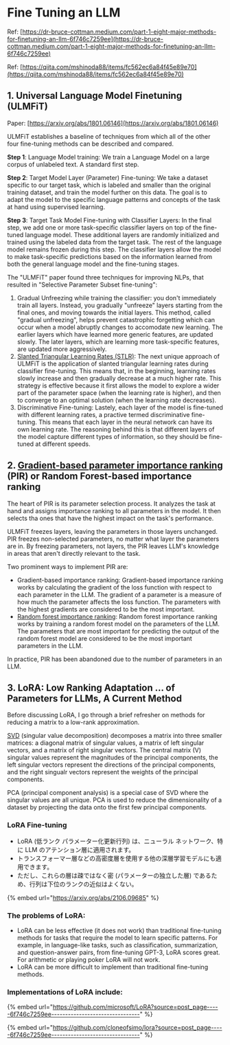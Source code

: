 # Fine Tuning an LLM

Ref: [https://dr-bruce-cottman.medium.com/part-1-eight-major-methods-for-finetuning-an-llm-6f746c7259ee](https://dr-bruce-cottman.medium.com/part-1-eight-major-methods-for-finetuning-an-llm-6f746c7259ee)

Ref: [https://qiita.com/mshinoda88/items/fc562ec6a84f45e89e70](https://qiita.com/mshinoda88/items/fc562ec6a84f45e89e70)



## 1. Universal Language Model Finetuning (ULMFiT)

Paper: [https://arxiv.org/abs/1801.06146](https://arxiv.org/abs/1801.06146)

ULMFiT establishes a baseline of techniques from which all of the other four fine-tuning methods can be described and compared.

**Step 1**: Language Model training: We train a Language Model on a large corpus of unlabeled text. A standard first step.

**Step 2**: Target Model Layer (Parameter) Fine-tuning: We take a dataset specific to our target task, which is labeled and smaller than the original training dataset, and train the model further on this data. The goal is to adapt the model to the specific language patterns and concepts of the task at hand using supervised learning.

**Step 3**: Target Task Model Fine-tuning with Classifier Layers: In the final step, we add one or more task-specific classifier layers on top of the fine-tuned language model. These additional layers are randomly initialized and trained using the labeled data from the target task. The rest of the language model remains frozen during this step. The classifier layers allow the model to make task-specific predictions based on the information learned from both the general language model and the fine-tuning stages.

The "ULMFiT" paper found three techniques for improving NLPs, that resulted in "Selective Parameter Subset fine-tuning":

1. Gradual Unfreezing while training the classifier: you don't immediately train all layers. Instead, you gradually "unfreeze" layers starting from the final ones, and moving towards the initial layers. This method, called "gradual unfreezing", helps prevent catastrophic forgetting which can occur when a model abruptly changes to accomodate new learning. The earlier layers which have learned more generic features, are updated slowly. The later layers, which are learning more task-specific features, are updated more aggressively.
2. [Slanted Triangular Learning Rates (STLR)](https://paperswithcode.com/method/slanted-triangular-learning-rates): The next unique approach of ULMFiT is the application of slanted triangular learning rates during classifier fine-tuning. This means that, in the beginning, learning rates slowly increase and then gradually decrease at a much higher rate. This strategy is effective because it first allows the model to explore a wider part of the parameter space (when the learning rate is higher), and then to converge to an optimal solution (when the learning rate decreases).
3. Discriminative Fine-tuning: Lastely, each layer of the model is fine-tuned with different learning rates, a practive termed discriminative fine-tuning. This means that each layer in the neural network can have its own learning rate. The reasoning behind this is that different layers of the model capture different types of information, so they should be fine-tuned at different speeds.

## 2. [Gradient-based parameter importance ranking](https://www.sciencedirect.com/science/article/pii/S2352484721004315) (PIR) or Random Forest-based importance ranking

The heart of PIR is its parameter selection process. It analyzes the task at hand and assigns importance ranking to all parameters in the model. It then selects tha ones that have the highest impact on the task's performance.

ULMFiT freezes layers, leaving the parameters in those layers unchanged. PIR freezes non-selected parameters, no matter what layer the parameters are in. By freezing parameters, not layers, the PIR leaves LLM's knowledge in areas that aren't directly relevant to the task.

Two prominent ways to implement PIR are:

* Gradient-based importance ranking: Gradient-based importance ranking works by calculating the gradient of the loss function with respect to each parameter in the LLM. The gradient of a parameter is a measure of how much the parameter affects the loss function. The parameters with the highest gradients are considered to be the most important.
* [Random forest importance ranking](https://academic.oup.com/bib/article/12/4/369/241163?view=extract\&login=false): Random forest importance ranking works by training a random forest model on the parameters of the LLM. The parameters that are most important for predicting the output of the random forest model are considered to be the most important parameters in the LLM.

In practice, PIR has been abandoned due to the number of parameters in an LLM.

## 3. LoRA: Low Ranking Adaptation ... of Parameters for LLMs, A Current Method

Before discussing LoRA, I go through a brief refresher on methods for reducing a matrix to a low-rank approximation.

[SVD](https://langvillea.people.cofc.edu/DISSECTION-LAB/Emmie'sLSI-SVDModule/p5module.html) (singular value decomposition) decomposes a matrix into three smaller matrices: a diagonal matrix of singular values, a matrix of left singular vectors, and a matrix of right singular vectors. The central matrix (V) singular values represent the magnitudes of the principal components, the left singular vectors represent the directions of the principal components, and the right singualr vectors represent the weights of the principal components.

PCA (principal component analysis) is a special case of SVD where the singular values are all unique. PCA is used to reduce the dimensionality of a dataset by projecting the data onto the first few principal components.

### LoRA Fine-tuning

* LoRA (低ランク パラメーター化更新行列) は、ニューラル ネットワーク、特に LLM のアテンション層に適用されます。
* トランスフォーマー層などの高密度層を使用する他の深層学習モデルにも適用できます。
* ただし、これらの層は疎ではなく密 (パラメーターの独立した層) であるため、行列は下位のランクの近似はよくない。

{% embed url="https://arxiv.org/abs/2106.09685" %}

### The problems of LoRA:

* LoRA can be less effective (it does not work) than traditional fine-tuning methods for tasks that require the model to learn specific patterns. For example, in language-like tasks, such as classification, summarization, and question-answer pairs, from fine-tuning GPT-3, LoRA scores great. For arithmetic or playing poker LoRA will not work.
* LoRA can be more difficult to implement than traditional fine-tuning methods.

### Implementations of LoRA include:

{% embed url="https://github.com/microsoft/LoRA?source=post_page-----6f746c7259ee--------------------------------" %}

{% embed url="https://github.com/cloneofsimo/lora?source=post_page-----6f746c7259ee--------------------------------" %}







